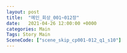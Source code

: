 ```yaml
---
layout: post
title:  "메인_회상_001~012장"
date:   2021-04-26 12:00:00 +0000
categories: Main
Tags: Story Main
SceneCode: ["scene_skip_cp001-012_q1_s10"]
---
```

